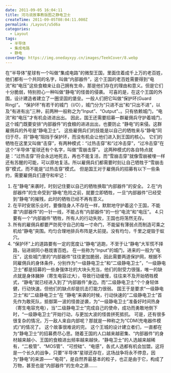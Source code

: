 ```yaml
---
date: 2011-09-05 16:04:11
title: 河马说故事教版图之静电卫士
createTime: 2011-09-05T08:04:11.000Z
permalink: /Layout/u5d6a
categories:
  - Layout
tags:
  - 半导体
  - 集成电路
  - 静电
coverImg: https://img.onedayxyy.cn/images/TeekCover/8.webp
---
```


在“半导体”星球有一个叫做“集成电路”的微型王国，里面住着成千上万的老百姓，他们都有一个共同的名字，叫做“内部器件”，这个王国的老百姓需要得到“电流”和“电压”这些食粮来让自己拥有生命，那是他们存在的理由和意义。但是它们十分脆弱，特别担心一种叫做“静电”的怪兽的侵袭。 
可喜的是，在这个王国的外围，设计建造者建立了一圈坚固的堡垒。一般人们把它叫做“保护环(Guard Ring)”。 
“保护环”有若干的城门（I/O），城门分为“只进不出”和“只出不进”，以及“有进有出”三种，前两种一般称之为“Input”、“Output”、。只有依赖城门，“电流”和“电压”才有机会进进出出。
因此，国王还需要招募一群雇佣兵守护着城门，这个城门既要安排“内部器件”的食粮的进进出出，也要防止 “静电”的来侵。这群雇佣兵的外号是“静电卫士”。 
这些雇佣兵们的技能是以自己的牺牲来与“静电”同归于尽，将“静电”阻挡于保护环，而没有机会让他们进入到王国的核心。
它们的牺牲在这里又叫做“击穿”，有两种模式：“过热击穿”和“过冷击穿”，“过冷击穿”在这个“半导体”星球还有个名字，叫做“雪崩击穿”。
这两种模式的各自特点就是：“过热击穿”将会永远地死去，再也不能复活，而“雪崩击穿”就像雪崩被埋一样还有苏醒的可能，可以原地复活。所以雇佣兵们都需要时刻让自己牺牲于“雪崩击穿”模式，而不能是“过热击穿”模式。 
但是国王对于雇佣兵的招募有以下一些条约，需要雇佣兵们遵守和牢记：
 1. 在“静电”来袭时，时刻记住要以自己的牺牲换取“内部器件”的安全。 
 2.在“内部器件”的生命受到“静电”危险之前，就要立即牺牲，一旦“内部器件”已经受到“静电”的摧残，此时的牺牲已经不再有意义。 
 3. 在平时安居乐业时，要像隐身人不存在一样，默默地守护着这个王国，不能拿“内部器件”的一针一线，不能占有“内部器件”的一份“电流”和“电压”。 
 4.只要有一个“内部器件”牺牲，所有人的行动失败，王国也将荡然无存。 
 5. 所有的雇佣兵都要严防死守自己的每一寸命门，不能留有薄弱点而制造可乘之机给“静电”突围。均匀合理地排兵布阵是大前提。没有均匀，千里之堤毁于蚁穴。 
 6. “保护环”上的道路要有一定的宽度让“静电”逃跑，不至于让“静电”大军慌不择路，钻进胡同小巷戕害百姓。 
 在一些称为“Input”的城门，进来的一般为“电压”，这些城门里的“内部器件”往往更加脆弱，因此需要两道保护网，根据不同雇佣兵的身体条件，分别作为“一级静电卫士”和“二级静电卫士”，“一级静电卫士”都是招募的一些身强体壮的大块头充当，他们的耐受力很强，唯一的缺点就是身体臃肿（寄生电容过大），导致行动缓慢，往往来不及开始牺牲模式，“静电”就已经进入到了“内部器件”身边。而“二级静电卫士”个个身轻体健，行动快速。但他们的缺点却是抗击打能力很弱。 国王于是要求“一级静电卫士”和“二级静电卫士”在 “静电”来袭的时候，行动快速的“二级静电卫士”首先作为敢死队，抵御第一波的怪兽逆袭，为“一级静电卫士”准备好时间热身（寄生电容充电），当“二级静电卫士”完成自己的使命，成功而勇敢地倒下时，“一级静电卫士”开始行动，与更加大波的怪兽拼死抵抗。 
 可是，还有很多很复杂的情况，万一敌人来自内部呢？那就是一种称之为“CDM(充电器件模式)”的情况了。
 这个故事很难说的完。 这个王城的设计建立者们，一直都在为“静电卫士”的招募费尽心思。随着王国的人口越来越密集、“内部器件”的身材越来越小、王国的食粮进出频率越来越快，“静电卫士”的人选越来越稀有，“二极管”、“MOS管”、“可控硅”、“电感”，各式人选都有机会加盟。这将是一个长久的战争，只要“半导体”星球还存在，这场战争将永不停息，因为“静电”的来源——“电荷”，是自然界最基本的粒子，也正是由于它，构成了万物，甚至也是“内部器件”的生命之源.......
